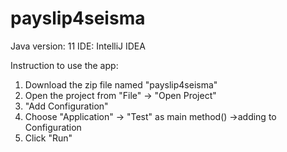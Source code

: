 # payslip4seisma

Java version: 11
IDE: IntelliJ IDEA

Instruction to use the app:

1. Download the zip file named "payslip4seisma"
2. Open the project from "File" -> "Open Project" 
3. "Add Configuration" 
4. Choose "Application" -> "Test" as main method() ->adding to Configuration
5. Click "Run" 
